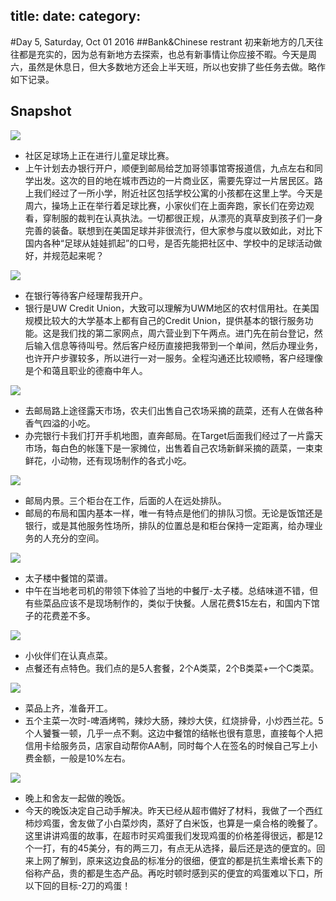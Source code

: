 title:
date:
category: 
---
#Day 5, Saturday, Oct 01 2016
##Bank&Chinese restrant 
初来新地方的几天往往都是充实的，因为总有新地方去探索，也总有新事情让你应接不暇。今天是周六，虽然是休息日，但大多数地方还会上半天班，所以也安排了些任务去做。略作如下记录。

## Snapshot
![](./10012016/1)
- 社区足球场上正在进行儿童足球比赛。
- 上午计划去办银行开户，顺便到邮局给芝加哥领事馆寄报道信，九点左右和同学出发。这次的目的地在城市西边的一片商业区，需要先穿过一片居民区。路上我们经过了一所小学，附近社区包括学校公寓的小孩都在这里上学。今天是周六，操场上正在举行着足球比赛，小家伙们在上面奔跑，家长们在旁边观看，穿制服的裁判在认真执法。一切都很正规，从漂亮的真草皮到孩子们一身完善的装备。联想到在美国足球并非很流行，但大家参与度以致如此，对比下国内各种“足球从娃娃抓起”的口号，是否先能把社区中、学校中的足球活动做好，并规范起来呢？

![](./10012016/2)
- 在银行等待客户经理帮我开户。
- 银行是UW Credit Union，大致可以理解为UWM地区的农村信用社。在美国规模比较大的大学基本上都有自己的Credit Union，提供基本的银行服务功能。这是我们找的第二家网点，周六营业到下午两点。进门先在前台登记，然后输入信息等待叫号。然后客户经历直接把我带到一个单间，然后办理业务，也许开户步骤较多，所以进行一对一服务。全程沟通还比较顺畅，客户经理像是个和蔼且职业的德裔中年人。


![](./10012016/3)
- 去邮局路上途径露天市场，农夫们出售自己农场采摘的蔬菜，还有人在做各种香气四溢的小吃。
- 办完银行卡我们打开手机地图，直奔邮局。在Target后面我们经过了一片露天市场，每白色的帐篷下是一家摊位，出售着自己农场新鲜采摘的蔬菜，一束束鲜花，小动物，还有现场制作的各式小吃。

![](./10012016/4)
- 邮局内景。三个柜台在工作，后面的人在远处排队。
- 邮局的布局和国内基本一样，唯一有特点是他们的排队习惯。无论是饭馆还是银行，或是其他服务性场所，排队的位置总是和柜台保持一定距离，给办理业务的人充分的空间。

![](./10012016/5)
- 太子楼中餐馆的菜谱。
- 中午在当地老司机的带领下体验了当地的中餐厅-太子楼。总结味道不错，但有些菜品应该不是现场制作的，类似于快餐。人居花费$15左右，和国内下馆子的花费差不多。

![](./10012016/6)
- 小伙伴们在认真点菜。
- 点餐还有点特色。我们点的是5人套餐，2个A类菜，2个B类菜+一个C类菜。

![](./10012016/7)
- 菜品上齐，准备开工。
- 五个主菜一次时-啤酒烤鸭，辣炒大肠，辣炒大侠，红烧排骨，小炒西兰花。5个人饕餮一顿，几乎一点不剩。这边中餐馆的结帐也很有意思，直接每个人把信用卡给服务员，店家自动帮你AA制，同时每个人在签名的时候自己写上小费金额，一般是10%左右。

![](./10012016/8)
- 晚上和舍友一起做的晚饭。
- 今天的晚饭决定自己动手解决。昨天已经从超市備好了材料，我做了一个西红柿炒鸡蛋，舍友做了小白菜炒肉，蒸好了白米饭，也算是一桌合格的晚餐了。这里讲讲鸡蛋的故事，在超市时买鸡蛋我们发现鸡蛋的价格差得很远，都是12个一打，有的45美分，有的两三刀，有点无从选择，最后还是选的便宜的。回来上网了解到，原来这边食品的标准分的很细，便宜的都是抗生素增长素下的俗称产品，贵的都是生态产品。再吃时顿时感到买的便宜的鸡蛋难以下口，所以下回的目标-2刀的鸡蛋！